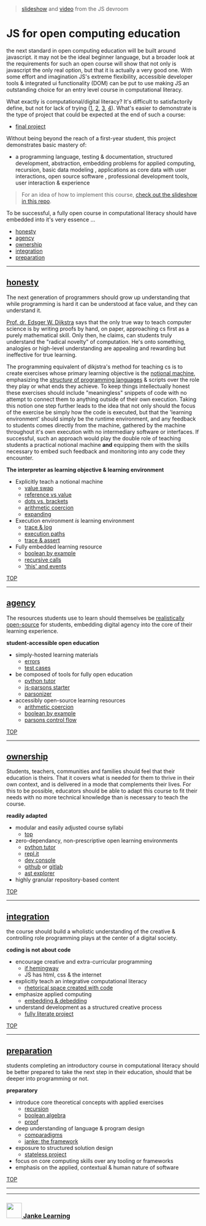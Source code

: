 > [slideshow](http://janke-learning.github.io/fosdem-2019) and [video](https://video.fosdem.org/2019/H.1308/js_teaching_tool.mp4) from the JS devroom

# JS for open computing education


the next standard in open computing education will be built around javascript.  it may not be the ideal beginner language, but a broader look at the requirements for such an open course will show that not only is javascript the only real option, but that it is actually a very good one. With some effort and imagination JS's extreme flexibility, accessible developer tools & integrated ui functionality (DOM) can be put to use making JS an outstanding choice for an entry level course in computational literacy.

What exactly is computational/digital literacy? It's difficult to satisfactorily define, but not for lack of trying ([1](https://computinged.wordpress.com/2012/04/06/a-nice-definition-of-computational-thinking-including-risks-and-cyber-security/), [2](http://denninginstitute.com/pjd/PUBS/CACMcols/cacm-trouble-ct.pdf), [3](https://www.researchgate.net/publication/234812396_Education_Paving_the_way_for_computational_thinking), [4](https://cacm.acm.org/magazines/2019/2/234348-do-we-really-need-computational-thinking/fulltext)). What's easier to demonstrate is the type of project that could be expected at the end of such a course:
* [final project](https://github.com/janke-learning/statefull-project-demo)
  
Without being beyond the reach of a first-year student, this project demonstrates basic mastery of:
* a programming language, testing & documentation, structured development, abstraction, embedding problems for applied computing, recursion, basic data modeling , applications as core data with user interactions, open source software , professional development tools, user interaction & experience

> For an idea of how to implement this course, [check out the slideshow in this repo](http://janke-learning.github.io/fosdem-2019).


To be successful, a fully open course in computational literacy should have embedded into it's very essence ...

* [honesty](#honesty)
* [agency](#agency)
* [ownership](#ownership)
* [integration](#integration)
* [preparation](#preparation)

___

## [honesty](https://en.wikiversity.org/wiki/Intellectual_Honesty)
  

The next generation of programmers should grow up understanding that while programming is hard it can be understood at face value, and they can understand it. 

[Prof. dr. Edsger W. Dijkstra](https://www.cs.utexas.edu/users/EWD/transcriptions/EWD10xx/EWD1036.html) says that the only true way to teach computer science is by writing proofs by hand, on paper, approaching cs first as a purely mathematical skill. Only then, he claims, can students truly understand the "radical novelty" of computation. He's onto something, analogies or high-level understanding are appealing and rewarding but ineffective for true learning.

The programming equivalent of dikjstra's method for teaching cs is to create exercises whose primary learning objective is the [notional machine](https://www.researchgate.net/profile/Juha_Sorva/publication/259998496_Notional_Machines_and_Introductory_Programming_Education/links/5586b8f008aef58c039f90f5/Notional-Machines-and-Introductory-Programming-Education.pdf), emphasizing the [_structure_ of programming languages](https://computinged.wordpress.com/2012/05/24/defining-what-does-it-mean-to-understand-computing/) & scripts over the role they play or what ends they achieve.  To keep things intellectually honest these exercises should include "meaningless" snippets of code with no attempt to connect them to anything outside of their own execution.  Taking this notion one step further leads to the idea that not only should the focus of the exercise be simply how the code is executed, but that the 'learning environment' should simply be the runtime environment, and any feedback to students comes directly from the machine, gathered by the machine throughout it's own execution with no intermediary software or interfaces. If successful, such an approach would play the double role of teaching students a practical notional machine __and__ equipping them with the skills necessary to embed such feedback and monitoring into any code they encounter. 


__The interpreter as learning objective & learning environment__

* Explicitly teach a notional machine
    * [value swap](https://github.com/janke-learning/value-swap)
    * [reference vs value](https://github.com/janke-learning/reference-vs-value)
    * [dots vs. brackets](https://github.com/janke-learning/dots-vs-brackets)
    * [arithmetic coercion](https://github.com/janke-learning/arithmetic-coercion)
    * [expanding](https://github.com/janke-learning/expanding)
* Execution environment _is_ learning environment
    * [trace & log](https://github.com/janke-learning/trace-and-log)
    * [execution paths](https://github.com/janke-learning/execution-paths)
    * [trace & assert](https://github.com/janke-learning/trace-and-assert/)
* Fully embedded learning resource
    * [boolean by example](https://github.com/janke-learning/boolean-by-example)
    * [recursive calls](https://janke-learning.github.io/recursive-calls)
    * ['this' and events](https://janke-learning.github.io/fosdem-2019/4-full-complexity-max-simplicity/index.html)

[TOP](#js-for-open-computing-education)

---

## [agency](https://pllc.fi.ncsu.edu/2018/02/22/learner-agency-pushing-the-boundaries-of-educational-possibilities-in-the-digital-age/)

The resources students use to learn should themselves be [realistically open-source](./5-open-source-open-education.md) for students, embedding digital agency into the core of their learning experience.

__student-accessible open education__
* simply-hosted learning materials
    * [errors](https://github.com/janke-learning/errors)
    * [test cases](https://github.com/janke-learning/test-cases)
* be composed of tools for fully open education
    * [python tutor](http://www.pythontutor.com/)
    * [js-parsons starter](https://github.com/janke-learning/js-parsons-starter)
    * [parsonizer](https://github.com/janke-learning/parsonizer)
* accessibly open-source learning resources
    * [arithmetic coercion](https://github.com/janke-learning/arithmetic-coercion)
    * [boolean by example](https://github.com/janke-learning/boolean-by-example)
    * [parsons control flow](https://github.com/janke-learning/parsons-control-flow)

[TOP](#js-for-open-computing-education)

---

## [ownership](https://www.naldic.org.uk/Resources/NALDIC/Initial%20Teacher%20Education/Documents/SocialandCulturalContext.pdf)
  

Students, teachers, communities and families should feel that their education is theirs.  That it covers what is needed for them to thrive in their own context, and is delivered in a mode that complements their lives. For this to be possible, educators should be able to adapt this course to fit their needs with no more technical knowledge than is necessary to teach the course.

__readily adapted__
* modular and easily adjusted course syllabi
    * [top](https://github.com/janke-learning/top)
* zero-dependancy, non-prescriptive open learning environments
    * [python tutor](http://www.pythontutor.com/)
    * [repl.it](https://repl.it/)
    * [dev console](https://developer.mozilla.org/nl/docs/Tools)
    * [github](https://github.com/) or [gitlab](https://about.gitlab.com/)
    * [ast explorer](https://astexplorer.net/#/gist/e22d33e10f7c29268d5074803e35ced5/dc62a6c670ad23a226b4a7ae1ac017c28199b58e)
* highly granular repository-based content
  

[TOP](#js-for-open-computing-education)

---

## [integration](http://electronicbookreview.com/essay/critical-code-studies/)

the course should build a wholistic understanding of the creative & controlling role programming plays at the center of a digital society.

__coding is not about code__
* encourage creative and extra-curricular programming
    * [if hemingway](https://github.com/janke-learning/if-hemingway)
    * JS has html, css & the internet
* explicitly teach an integrative computational literacy
    * [rhetorical space created with code](./rhetorical-situation.png)
* emphasize applied computing
    * [embedding & debedding](https://github.com/janke-learning/stateless-demo-project)
* understand development as a structured creative process
    * [fully literate project](https://github.com/janke-learning/statefull-demo-project)



[TOP](#js-for-open-computing-education)

---

## [preparation](https://www.hv.se/globalassets/dokument/stodja/paper-theme-2-5.pdf)

students completing an introductory course in computational literacy should be better prepared to take the next step in their education, should that be deeper into programming or not.

__preparatory__
* introduce core theoretical concepts with applied exercises
    * [recursion](https://github.com/janke-learning/recursion)
    * [boolean algebra](https://github.com/janke-learning/boolean-algebra)
    * [proof](https://github.com/janke-learning/simplifying-boolean-expressions)
* deep understanding of language & program design
    * [comparadigms](https://github.com/janke-learning/comparadigms)
    * [janke: the framework](https://github.com/janke-learning/janke-the-framework)
* exposure to structured solution design
    * [stateless project](https://github.com/janke-learning/stateless-demo-project)
* focus on core computing skills over any tooling or frameworks
* emphasis on the applied, contextual & human nature of software


[TOP](#js-for-open-computing-education)

___
___
### <a href="http://janke-learning.org" target="_blank"><img src="https://user-images.githubusercontent.com/18554853/50098409-22575780-021c-11e9-99e1-962787adaded.png" width="40" height="40"></img> Janke Learning</a>

